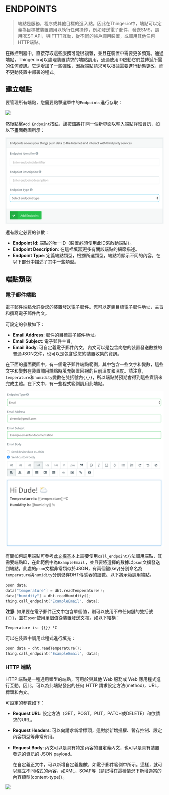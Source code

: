 # ENDPOINTS

> 端點是服務，程序或其他目標的進入點。因此在Thinger.io中，端點可以定義為目標被裝置調用以執行任何操作，例如發送電子郵件，發送SMS，調用REST API，與IFTTT互動，從不同的帳戶調用裝置，或調用其他任何HTTP端點。

在微控制器中，直接存取這些服務可能很複雜，並且在裝置中需要更多頻寬。通過端點，Thinger.io可以處理裝置請求的端點調用，通過使用ID啟動它們並傳遞所需的任何資訊。它還增加了一些彈性，因為端點請求可以根據需要進行動態更改，而不更動裝置中部署的程式。

## 建立端點

要管理所有端點，您需要點擊選單中的`Endpoints`進行存取：

![](../.gitbook/assets/endpointtab%20%281%29.PNG)

然後點擊`Add Endpoint`按鈕，該按鈕將打開一個新界面以輸入端點詳細資訊，如以下畫面截圖所示：

![](../.gitbook/assets/addendpoint.png)

還有設定必要的參數：

* **Endpoint Id**: 端點的唯一ID（裝置必須使用此ID來啟動端點）。
* **Endpoint Description**: 在這裡填寫更多有關該端點的細節描述。
* **Endpoint Type**: 定義端點類型，根據所選類型，端點將顯示不同的內容。在以下部分中描述了其中一些類型。

## 端點類型

### 電子郵件端點

電子郵件端點允許從您的裝置發送電子郵件。您可以定義目標電子郵件地址，主旨和撰寫電子郵件內文。

可設定的參數如下：

* **Email Address**: 郵件的目標電子郵件地址。
* **Email Subject**: 電子郵件主旨。
* **Email Body**: 可自定義電子郵件內文，內文可以是包含向您的裝置發送數據的普通JSON文件，也可以是包含從您的裝置收集的資訊。

在下面的畫面截圖中，有一個電子郵件端點範例，其中包含一些文字和變數，這些文字和變數在裝置調用端點時填充裝置回報的目前溫度和濕度。請注意，`temperature`和`humidity`變數在雙括號內`{{}}`，所以端點將預期會得到這些資訊來完成主體。在下文中，有一些程式範例調用此端點。

![](../.gitbook/assets/emailendpoint.png)

有關如何調用端點可參考[此文檔](http://docs.thinger.io/arduino/#coding-using-endpoints-calling-endpoints)基本上需要使用`call_endpoint`方法調用端點，其需要端點ID，在此範例中為`ExampleEmail`，並且要將選擇的數據以`pson`文檔發送到端點，此處的`pson`文檔非常類似於JSON，有兩個鍵\(key\)分別命名為`temperature`與`humidity`分別儲存DHT傳感器的讀數。以下將示範調用端點。

```cpp
pson data;
data["temperature"] = dht.readTemperature();
data["humidity"] = dht.readHumidity();
thing.call_endpoint("ExampleEmail", data);
```

**注意**: 如果要在電子郵件正文中包含單個值，則可以使用不帶任何鍵的雙括號`{{}}`，並在`pson`使用單個值從裝置發送文檔。如以下結構：

```text
Temperature is: {{}} ºC
```

可以在裝置中調用此程式進行填充：

```cpp
pson data = dht.readTemperature();
thing.call_endpoint("ExampleEmail", data);
```

### HTTP 端點

HTTP 端點是一種通用類型的端點，可用於與其他 Web 服務或 Web 應用程式進行互動。因此，可以為此端點發出的任何 HTTP 請求設定方法\(method\)，URL，標頭和內文。

可設定的參數如下：

* **Request URL**: 設定方法（GET，POST，PUT，PATCH或DELETE）和欲請求的URL。
* **Request Headers**: 可以向請求新增標頭，這對於新增授權、暫存控制、設定內容類型等非常有用。
* **Request Body**: 內文可以是具有特定內容的自定義內文，也可以是具有裝置發送的資訊的 JSON payload。

  在自定義正文中，可以新增自定義變數，如電子郵件範例中所示。這樣，就可以建立不同格式的內容，如XML，SOAP等（請記得在這種情況下新增適當的內容類型\(content-type\)）。

![](../.gitbook/assets/httpendpoint%20%281%29.png)

